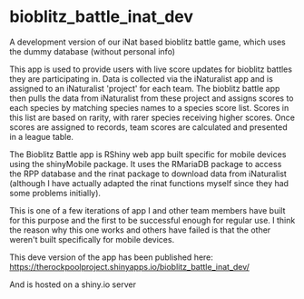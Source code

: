 # bioblitz_battle_inat_dev
A development version of our iNat based bioblitz battle game, which uses the dummy database (without personal info)

This app is used to provide users with live score updates for bioblitz battles they are participating in. Data is collected via the iNaturalist app and is assigned to an iNaturalist 'project' for each team. The bioblitz battle app then pulls the data from iNaturalist from these project and assigns scores to each species by matching species names to a species score list. Scores in this list are based on rarity, with rarer species receiving higher scores. Once scores are assigned to records, team scores are calculated and presented in a league table.

The Bioblitz Battle app is RShiny web app built specific for mobile devices using the shinyMobile package. It uses the RMariaDB package to access the RPP database and the rinat package to download data from iNaturalist (although I have actually adapted the rinat functions myself since they had some problems initially).

This is one of a few iterations of app I and other team members have built for this purpose and the first to be successful enough for regular use. I think the reason why this one works and others have failed is that the other weren't built specifically for mobile devices.

This deve version of the app has been published here: https://therockpoolproject.shinyapps.io/bioblitz_battle_inat_dev/

And is hosted on a shiny.io server
